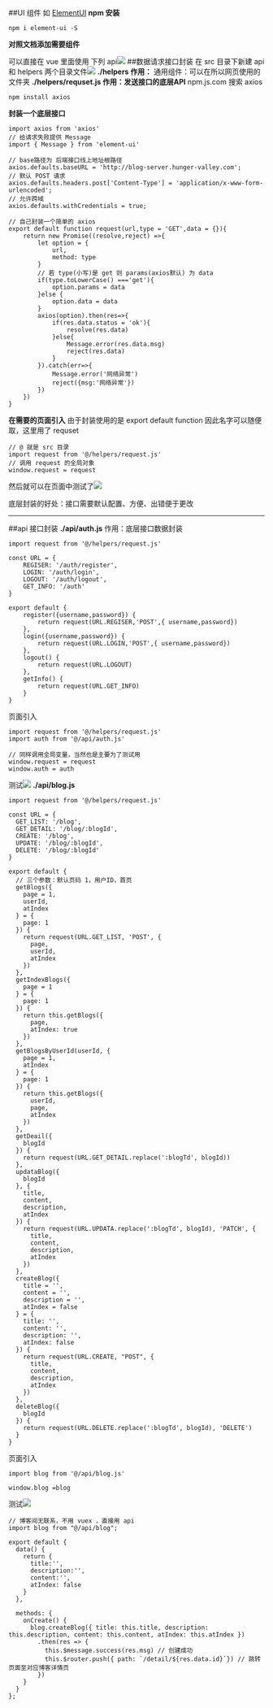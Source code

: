 ##UI 组件
如 [ElementUI](http://element-cn.eleme.io/#/zh-CN)
**npm 安装**
```
npm i element-ui -S
```
**对照文档添加需要组件**

可以直接在 vue 里面使用 下列 api![](https://upload-images.jianshu.io/upload_images/7094266-e877955c56203fff.png?imageMogr2/auto-orient/strip%7CimageView2/2/w/1240)
##数据请求接口封装
在 src 目录下新建 api 和 helpers 两个目录文件![](https://upload-images.jianshu.io/upload_images/7094266-6fcd488a5018138f.png?imageMogr2/auto-orient/strip%7CimageView2/2/w/1240)
**./helpers 作用：**
通用组件：可以在所以网页使用的文件夹
**./helpers/requset.js 作用：发送接口的底层API**
npm.js.com 搜索 axios
```
npm install axios
```
**封装一个底层接口**
```
import axios from 'axios'
// 给请求失败提供 Message
import { Message } from 'element-ui'

// base路径为 后端接口线上地址根路径
axios.defaults.baseURL = 'http://blog-server.hunger-valley.com'; 
// 默认 POST 请求
axios.defaults.headers.post['Content-Type'] = 'application/x-www-form-urlencoded';
// 允许跨域
axios.defaults.withCredentials = true;

// 自己封装一个简单的 axios
export default function request(url,type = 'GET',data = {}){
    return new Promise((resolve,reject) =>{
        let option = {
            url,
            method: type
        }
        // 若 type(小写)是 get 则 params(axios默认) 为 data
        if(type.toLowerCase() ==='get'){
            option.params = data
        }else {
            option.data = data
        }
        axios(option).then(res=>{
            if(res.data.status = 'ok'){
                resolve(res.data)
            }else{
                Message.error(res.data.msg)
                reject(res.data)
            }
        }).catch(err=>{
            Message.error('网络异常')
            reject({msg:'网络异常'})
        })
    })
}
```
**在需要的页面引入**
由于封装使用的是 export default function 因此名字可以随便取，这里用了 requset
```
// @ 就是 src 目录
import request from '@/helpers/request.js'
// 调用 request 的全局对象
window.request = request
```
然后就可以在页面中测试了![](https://upload-images.jianshu.io/upload_images/7094266-a263b9e0a0f94c3b.png?imageMogr2/auto-orient/strip%7CimageView2/2/w/1240)


底层封装的好处：接口需要默认配置、方便、出错便于更改

---
##api 接口封装
**./api/auth.js** 作用：底层接口数据封装
```
import request from '@/helpers/request.js'

const URL = {
    REGISER: '/auth/register',
    LOGIN: '/auth/login',
    LOGOUT: '/auth/logout',
    GET_INFO: '/auth'
}

export default {
    register({username,password}) {
        return request(URL.REGISER,'POST',{ username,password})
    },
    login({username,password}) {
        return request(URL.LOGIN,'POST',{ username,password})
    },
    logout() {
        return request(URL.LOGOUT)
    },
    getInfo() {
        return request(URL.GET_INFO)
    }
}
```
页面引入
```
import request from '@/helpers/request.js'
import auth from '@/api/auth.js'

// 同样调用全局变量，当然也是主要为了测试用
window.request = request
window.auth = auth
```
测试![](https://upload-images.jianshu.io/upload_images/7094266-cc2da0980cc7bca3.png?imageMogr2/auto-orient/strip%7CimageView2/2/w/1240)
**./api/blog.js** 
```
import request from '@/helpers/request.js'

const URL = {
  GET_LIST: '/blog',
  GET_DETAIL: '/blog/:blogId',
  CREATE: '/blog',
  UPDATE: '/blog/:blogId',
  DELETE: '/blog/:blogId'
}

export default {
  // 三个参数：默认页码 1，用户ID，首页
  getBlogs({
    page = 1,
    userId,
    atIndex
  } = {
    page: 1
  }) {
    return request(URL.GET_LIST, 'POST', {
      page,
      userId,
      atIndex
    })
  },
  getIndexBlogs({
    page = 1
  } = {
    page: 1
  }) {
    return this.getBlogs({
      page,
      atIndex: true
    })
  },
  getBlogsByUserId(userId, {
    page = 1,
    atIndex
  } = {
    page: 1
  }) {
    return this.getBlogs({
      userId,
      page,
      atIndex
    })
  },
  getDeail({
    blogId
  }) {
    return request(URL.GET_DETAIL.replace(':blogTd', blogId))
  },
  updataBlog({
    blogId
  }, {
    title,
    content,
    description,
    atIndex
  }) {
    return request(URL.UPDATA.replace(':blogTd', blogId), 'PATCH', {
      title,
      content,
      description,
      atIndex
    })
  },
  createBlog({
    title = '',
    content = '',
    description = '',
    atIndex = false
  } = {
    title: '',
    content: '',
    description: '',
    atIndex: false
  }) {
    return request(URL.CREATE, "POST", {
      title,
      content,
      description,
      atIndex
    })
  },
  deleteBlog({
    blogId
  }) {
    return request(URL.DELETE.replace(':blogTd', blogId), 'DELETE')
  }
}
```
页面引入
```
import blog from '@/api/blog.js'

window.blog =blog
```
测试![](https://upload-images.jianshu.io/upload_images/7094266-dfef18607273c07a.png?imageMogr2/auto-orient/strip%7CimageView2/2/w/1240)
```
// 博客间无联系，不用 vuex ，直接用 api
import blog from "@/api/blog";

export default {
  data() {
    return {
      title:'',
      description:'',
      content:'',
      atIndex: false
    }
  },

  methods: {
    onCreate() {
      blog.createBlog({ title: this.title, description: this.description, content: this.content, atIndex: this.atIndex })
        .then(res => {
          this.$message.success(res.msg) // 创建成功
          this.$router.push({ path: `/detail/${res.data.id}`}) // 跳转页面至对应博客详情页
        })
    }
  }
};
```
